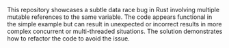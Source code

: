 This repository showcases a subtle data race bug in Rust involving multiple mutable references to the same variable. The code appears functional in the simple example but can result in unexpected or incorrect results in more complex concurrent or multi-threaded situations.  The solution demonstrates how to refactor the code to avoid the issue.